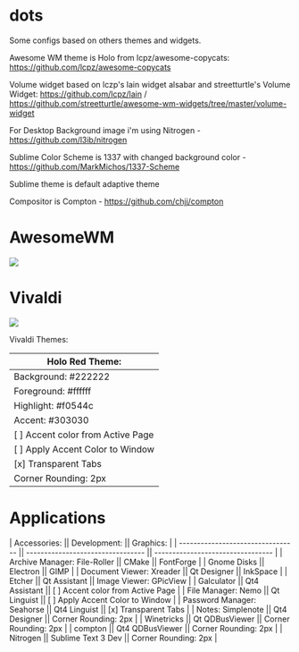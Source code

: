 # dots

Some configs based on others themes and widgets.

Awesome WM theme is Holo from lcpz/awesome-copycats: https://github.com/lcpz/awesome-copycats

Volume widget based on lczp's lain widget alsabar and streetturtle's Volume Widget: https://github.com/lcpz/lain / https://github.com/streetturtle/awesome-wm-widgets/tree/master/volume-widget 

For Desktop Background image i'm using Nitrogen - https://github.com/l3ib/nitrogen

Sublime Color Scheme is 1337 with changed background color - https://github.com/MarkMichos/1337-Scheme

Sublime theme is default adaptive theme

Compositor is Compton - https://github.com/chjj/compton
# AwesomeWM

<img src='screenshots/awesomewm.png'>

# Vivaldi

<img src='screenshots/vivaldi.png'>

Vivaldi Themes:

| Holo Red Theme:                   |
| --------------------------------- |
| Background: #222222               |
| Foreground: #ffffff               |
| Highlight: #f0544c                |
| Accent: #303030                   |
| [ ] Accent color from Active Page |
| [ ] Apply Accent Color to Window  |
| [x] Transparent Tabs              |
| Corner Rounding: 2px              |

# Applications

| Accessories:                      || Development:                      || Graphics:                         |
| --------------------------------- || --------------------------------- || --------------------------------- |
| Archive Manager: File-Roller      || CMake                             || FontForge                         |
| Gnome Disks                       || Electron                          || GIMP                              |
| Document Viewer: Xreader          || Qt Designer                       || InkSpace                          |
| Etcher                            || Qt Assistant                      || Image Viewer: GPicView            |
| Galculator                        || Qt4 Assistant                     || [ ] Accent color from Active Page |
| File Manager: Nemo                || Qt Linguist                       || [ ] Apply Accent Color to Window  |
| Password Manager: Seahorse        || Qt4 Linguist                      || [x] Transparent Tabs              |
| Notes: Simplenote                 || Qt4 Designer                      || Corner Rounding: 2px              |
| Winetricks                        || Qt QDBusViewer                    || Corner Rounding: 2px              |
| compton                           || Qt4 QDBusViewer                   || Corner Rounding: 2px              |
| Nitrogen                          || Sublime Text 3 Dev                || Corner Rounding: 2px              |
